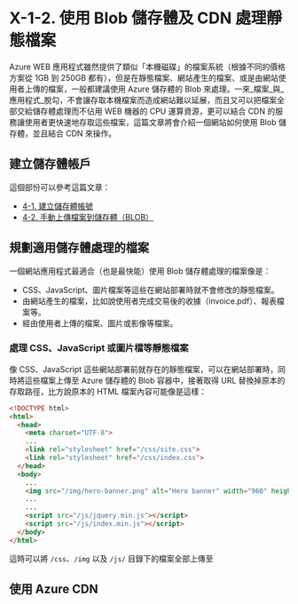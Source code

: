 #  X-1-2. 使用 Blob 儲存體及 CDN 處理靜態檔案

Azure WEB 應用程式雖然提供了類似「本機磁碟」的檔案系統（根據不同的價格方案從 1GB 到 250GB 都有），但是在靜態檔案、網站產生的檔案、或是由網站使用者上傳的檔案，一般都建議使用 Azure 儲存體的 Blob 來處理。一來_檔案_與_應用程式_脫勾，不會讓存取本機檔案而造成網站難以延展，而且又可以把檔案全部交給儲存體處理而不佔用 WEB 機器的 CPU 運算資源，更可以結合 CDN 的服務讓使用者更快速地存取這些檔案，這篇文章將會介紹一個網站如何使用 Blob 儲存體，並且結合 CDN 來操作。

## 建立儲存體帳戶

這個部份可以參考這篇文章：
* [4-1. 建立儲存體帳號](../../chapter04/01_create_storage_account.md)
* [4-2. 手動上傳檔案到儲存體（BLOB）](../../chapter04/02_manual_upload_files_to_storage_blob.md)

## 規劃適用儲存體處理的檔案

一個網站應用程式最適合（也是最快能）使用 Blob 儲存體處理的檔案像是：

* CSS、JavaScript、圖片檔案等這些在網站部署時就不會修改的靜態檔案。
* 由網站產生的檔案，比如說使用者完成交易後的收據（invoice.pdf）、報表檔案等。
* 經由使用者上傳的檔案、圖片或影像等檔案。

### 處理 CSS、JavaScript 或圖片檔等靜態檔案
像 CSS、JavaScript 這些網站部署前就存在的靜態檔案，可以在網站部署時，同時將這些檔案上傳至 Azure 儲存體的 Blob 容器中，接著取得 URL 替換掉原本的存取路徑，比方說原本的 HTML 檔案內容可能像是這樣：

  ```html 
  <!DOCTYPE html>
  <html>
    <head>
      <meta charset="UTF-8">
      ...
      <link rel="stylesheet" href="/css/site.css">
      <link rel="stylesheet" href="/css/index.css">
    </head>
    <body>
      ...
      <img src="/img/hero-banner.png" alt="Hero banner" width="960" height="550">
      ...
      ...
      <script src="/js/jquery.min.js"></script>
      <script src="/js/index.min.js"></script>
    </body>
  </html>
  ```

這時可以將 ```/css```、```/img``` 以及 ```/js/``` 目錄下的檔案全部上傳至

## 使用 Azure CDN